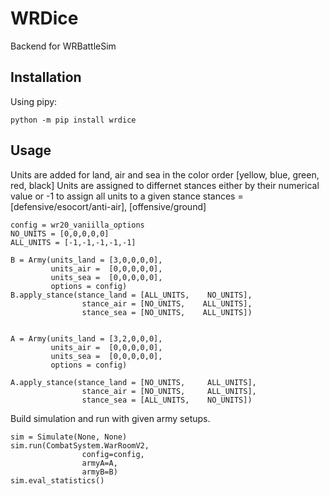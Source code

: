 # WRDice
Backend for WRBattleSim

## Installation
Using pipy:

```
python -m pip install wrdice
```

## Usage


Units are added for land, air and sea in the color order
[yellow, blue, green, red, black]
Units are assigned to differnet stances either by their numerical value or -1 to assign all units to a given stance
stances = [defensive/esocort/anti-air], [offensive/ground]
```
config = wr20_vaniilla_options
NO_UNITS = [0,0,0,0,0]
ALL_UNITS = [-1,-1,-1,-1,-1]

B = Army(units_land = [3,0,0,0,0], 
         units_air =  [0,0,0,0,0], 
         units_sea =  [0,0,0,0,0],
         options = config)
B.apply_stance(stance_land = [ALL_UNITS,    NO_UNITS],
                stance_air = [NO_UNITS,    ALL_UNITS],
                stance_sea = [NO_UNITS,    ALL_UNITS])


A = Army(units_land = [3,2,0,0,0], 
         units_air =  [0,0,0,0,0], 
         units_sea =  [0,0,0,0,0],
         options = config)

A.apply_stance(stance_land = [NO_UNITS,     ALL_UNITS],
                stance_air = [NO_UNITS,     ALL_UNITS],
                stance_sea = [ALL_UNITS,    NO_UNITS])
```
Build simulation and run with given army setups.
```
sim = Simulate(None, None)
sim.run(CombatSystem.WarRoomV2, 
                config=config, 
                armyA=A,
                armyB=B)
sim.eval_statistics()
```
